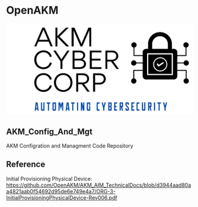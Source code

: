 # OpenAKM
![logo](images/AKMCyberLogo.png)

## AKM_Config_And_Mgt
AKM Configration and Managment Code Repository

## Reference
Initial Provisioning Physical Device: 
https://github.com/OpenAKM/AKM_AIM_TechnicalDocs/blob/d3944aad80aa4821aab0f54692d95de6e749e4a7/ORG-3-InitialProvisioningPhysicalDevice-Rev006.pdf
